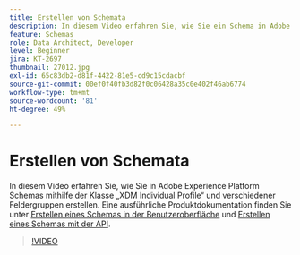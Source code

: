 ```yaml
---
title: Erstellen von Schemata
description: In diesem Video erfahren Sie, wie Sie ein Schema in Adobe Experience Platform mithilfe der Klasse "XDM Individual Profile"und verschiedener Feldergruppen erstellen.
feature: Schemas
role: Data Architect, Developer
level: Beginner
jira: KT-2697
thumbnail: 27012.jpg
exl-id: 65c83db2-d81f-4422-81e5-cd9c15cdacbf
source-git-commit: 00ef0f40fb3d82f0c06428a35c0e402f46ab6774
workflow-type: tm+mt
source-wordcount: '81'
ht-degree: 49%

---
```


# Erstellen von Schemata

In diesem Video erfahren Sie, wie Sie in Adobe Experience Platform Schemas mithilfe der Klasse „XDM Individual Profile“ und verschiedener Feldergruppen erstellen. Eine ausführliche Produktdokumentation finden Sie unter [Erstellen eines Schemas in der Benutzeroberfläche](https://experienceleague.adobe.com/docs/experience-platform/xdm/tutorials/create-schema-ui.html?lang=de) und [Erstellen eines Schemas mit der API](https://experienceleague.adobe.com/docs/experience-platform/xdm/tutorials/create-schema-api.html?lang=de).

>[!VIDEO](https://video.tv.adobe.com/v/27012?learn=on)